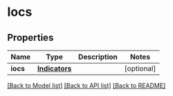 # Iocs

## Properties
Name | Type | Description | Notes
------------ | ------------- | ------------- | -------------
**iocs** | [**Indicators**](Indicators.md) |  | [optional] 

[[Back to Model list]](../README.md#documentation-for-models) [[Back to API list]](../README.md#documentation-for-api-endpoints) [[Back to README]](../README.md)


